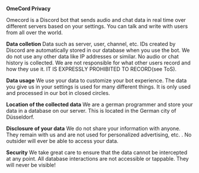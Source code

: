 **OmeCord Privacy**

Omecord is a Discord bot that sends audio and chat data in real time over different servers based on your settings. 
You can talk and write with users from all over the world. 

**Data colletion**
Data such as server, user, channel, etc. IDs created by Discord are automatically stored in our database when you use the bot. 
We do not use any other data like IP addresses or similar. No audio or chat history is collected. We are not responsible for what other users record and how they use it. IT IS EXPRESSLY PROHIBITED TO RECORD(see ToS).

**Data usage**
We use your data to customize your bot experience. 
The data you give us in your settings is used for many different things. It is only used and processed in our bot in closed circles. 

**Location of the collected data**
We are a german programmer and store your data in a database on our server. 
This is located in the German city of Düsseldorf. 

**Disclosure of your data**
We do not share your information with anyone. They remain with us and are not used for personalized advertising, etc. . 
No outsider will ever be able to access your data.

**Security**
We take great care to ensure that the data cannot be intercepted at any point. All database interactions are not accessible or tappable. 
They will never be visible!
